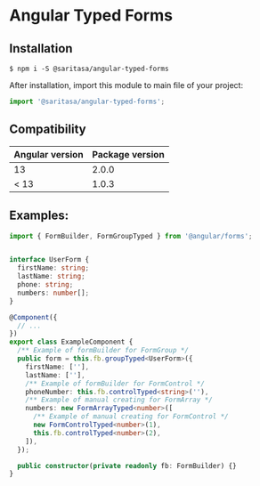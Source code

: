 # Angular Typed Forms

## Installation

```
$ npm i -S @saritasa/angular-typed-forms
```

After installation, import this module to main file of your project:

```js
import '@saritasa/angular-typed-forms';
```

## Compatibility

| Angular version      | Package version |
| ----------- | ----------- |
| 13      | 2.0.0       |
| < 13   | 1.0.3        |

## Examples:

```typescript
import { FormBuilder, FormGroupTyped } from '@angular/forms';


interface UserForm {
  firstName: string;
  lastName: string;
  phone: string;
  numbers: number[];
}

@Component({
  // ...
})
export class ExampleComponent {
  /** Example of formBuilder for FormGroup */
  public form = this.fb.groupTyped<UserForm>({
    firstName: [''],
    lastName: [''],
    /** Example of formBuilder for FormControl */
    phoneNumber: this.fb.controlTyped<string>(''),
    /** Example of manual creating for FormArray */
    numbers: new FormArrayTyped<number>([
      /** Example of manual creating for FormControl */
      new FormControlTyped<number>(1),
      this.fb.controlTyped<number>(2),
    ]),
  });

  public constructor(private readonly fb: FormBuilder) {}
}
```

